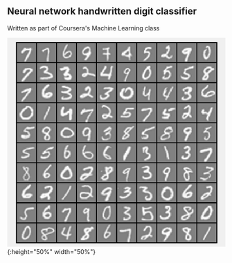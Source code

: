 ## Neural network handwritten digit classifier

Written as part of Coursera's Machine Learning class

![test](docs/images/digits.tiff){:height="50%" width="50%"}